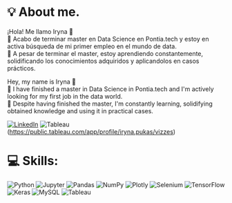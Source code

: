 # 💡 About me.
¡Hola! Me llamo Iryna 👋
⁣⁣<br>⁣⁣🧠 Acabo de terminar master en Data Science en Pontia.tech y estoy en activa búsqueda de mi primer empleo en el mundo de data.   
🚀 A pesar de terminar el master, estoy aprendiendo constantemente, solidificando los conocimientos adquiridos y aplicandolos en casos prácticos.

Hey, my name is Iryna 👋
<br>⁣⁣🧠 I have finished a master in Data Science in Pontia.tech and I'm actively looking for my first job in the data world.   
🚀 Despite having finished the master, I'm constantly learning, solidifying obtained knowledge and using it in practical cases.

[![LinkedIn](https://img.shields.io/badge/LinkedIn-%230077B5.svg?logo=linkedin&logoColor=white)](https://www.linkedin.com/in/iryna-pukas-43714b271/)
![Tableau](https://img.shields.io/badge/Tableau-blue?style=plastic&logo=tableau&logoColor=white)(https://public.tableau.com/app/profile/iryna.pukas/vizzes)

# 💻 Skills:
![Python](https://img.shields.io/badge/Python-283618?style=for-the-badge&logo=python&logoColor=white)
![Jupyter](https://img.shields.io/badge/Jupyter-283618?style=for-the-badge&logo=Jupyter&logoColor=white)
![Pandas](https://img.shields.io/badge/Pandas-283618?style=for-the-badge&logo=pandas&logoColor=white)
![NumPy](https://img.shields.io/badge/NumPy-283618?style=for-the-badge&logo=numpy&logoColor=white)
![Plotly](https://img.shields.io/badge/Plotly-283618?style=for-the-badge&logo=Plotly&logoColor=white)
![Selenium](https://img.shields.io/badge/Selenium-283618?style=for-the-badge&logo=Selenium&logoColor=white)
![TensorFlow](https://img.shields.io/badge/tensorflow-283618?style=for-the-badge&logo=tensorflow&logoColor=white)
![Keras](https://img.shields.io/badge/Keras-283618?style=for-the-badge&logo=keras&logoColor=white)
![MySQL](https://img.shields.io/badge/MySQL-283618?style=for-the-badge&logo=MySQL&logoColor=white)
![Tableau](https://img.shields.io/badge/tableau-283618?style=for-the-badge&logo=tableau&logoColor=white)







